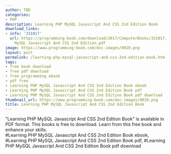 ```yaml
---
author: TBD
categories:
- PHP
description: Learning PHP MySQL Javascript And CSS 2nd Edition Book
download_links:
- info: '331017'
  url: https://programming-book.com/download/2017/ComputerBooks/331017/Learning PHP
    MySQL Javascript And CSS 2nd Edition.pdf
image: https://www.programming-book.com/doc-images/9020.png
layout: post
permalink: /learning-php-mysql-javascript-and-css-2nd-edition-book.html
tags:
- free book download
- free pdf download
- free programming ebook
- pdf free
- Learning PHP MySQL Javascript And CSS 2nd Edition Book ebook
- Learning PHP MySQL Javascript And CSS 2nd Edition Book pdf
- Learning PHP MySQL Javascript And CSS 2nd Edition Book pdf download
thumbnail_url: https://www.programming-book.com/doc-images/9020.png
title: Learning PHP MySQL Javascript And CSS 2nd Edition Book
---
```


 
<div class="item-desc text-justify">
  "Learning PHP MySQL Javascript And CSS 2nd Edition Book" is available in PDF format. This books is free to download. Learn from this free book and enhance your skills.
  <br>
  #Learning PHP MySQL Javascript And CSS 2nd Edition Book ebook, #Learning PHP MySQL Javascript And CSS 2nd Edition Book pdf, #Learning PHP MySQL Javascript And CSS 2nd Edition Book pdf download
</div>